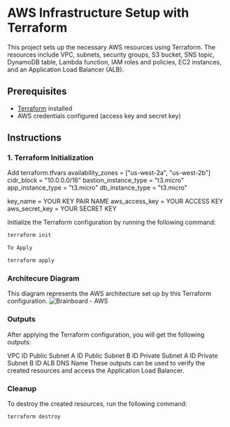 # AWS Infrastructure Setup with Terraform

This project sets up the necessary AWS resources using Terraform. The resources include VPC, subnets, security groups, S3 bucket, SNS topic, DynamoDB table, Lambda function, IAM roles and policies, EC2 instances, and an Application Load Balancer (ALB).

## Prerequisites

- [Terraform](https://www.terraform.io/downloads.html) installed
- AWS credentials configured (access key and secret key)

## Instructions

### 1. Terraform Initialization
Add  terraform.tfvars
availability_zones    = ["us-west-2a", "us-west-2b"]
cidr_block            = "10.0.0.0/16"
bastion_instance_type = "t3.micro"
app_instance_type     = "t3.micro"
db_instance_type      = "t3.micro"


key_name       =  YOUR KEY PAIR NAME
aws_access_key =  YOUR ACCESS KEY
aws_secret_key =  YOUR SECRET KEY

Initialize the Terraform configuration by running the following command:

```sh
terraform init

To Apply 

terraform apply

```
### Architecure Diagram
This diagram represents the AWS architecture set up by this Terraform configuration.
<img alt="Brainboard - AWS" src="../S3_lambda_listener/Brainboard - AWS Board.png">




### Outputs
After applying the Terraform configuration, you will get the following outputs:

VPC ID
Public Subnet A ID
Public Subnet B ID
Private Subnet A ID
Private Subnet B ID
ALB DNS Name
These outputs can be used to verify the created resources and access the Application Load Balancer.

### Cleanup
To destroy the created resources, run the following command:

``` sh
terraform destroy
```